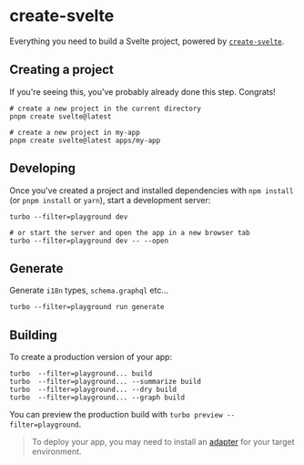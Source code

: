 # create-svelte

Everything you need to build a Svelte project, powered by [`create-svelte`](https://github.com/sveltejs/kit/tree/master/packages/create-svelte).

## Creating a project

If you're seeing this, you've probably already done this step. Congrats!

```shell
# create a new project in the current directory
pnpm create svelte@latest

# create a new project in my-app
pnpm create svelte@latest apps/my-app
```

## Developing

Once you've created a project and installed dependencies with `npm install` (or `pnpm install` or `yarn`), start a development server:

```shell
turbo --filter=playground dev

# or start the server and open the app in a new browser tab
turbo --filter=playground dev -- --open
```

## Generate

Generate `i18n` types, `schema.graphql` etc...

```shell
turbo --filter=playground run generate
```

## Building

To create a production version of your app:

```shell
turbo  --filter=playground... build
turbo  --filter=playground... --summarize build
turbo  --filter=playground... --dry build
turbo  --filter=playground... --graph build
```

You can preview the production build with `turbo preview --filter=playground`.

> To deploy your app, you may need to install an [adapter](https://kit.svelte.dev/docs/adapters) for your target environment.
